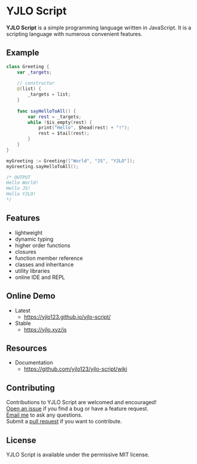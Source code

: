 # YJLO Script

**YJLO Script** is a simple programming language written in JavaScript. It is a scripting language with numerous convenient features.

## Example
```swift
class Greeting {
	var _targets;
	
	// constructor
	@(list) {
		_targets = list;
	}
	
	func sayHelloToAll() {
		var rest = _targets;
		while !$is_empty(rest) {
			print("Hello", $head(rest) + "!");
			rest = $tail(rest);
		}
	}
}

myGreeting := Greeting(["World", "JS", "YJLO"]);
myGreeting.sayHelloToAll();

/* OUTPUT
Hello World!
Hello JS!
Hello YJLO!
*/
```

## Features
- lightweight
- dynamic typing
- higher order functions
- closures
- function member reference
- classes and inheritance
- utility libraries
- online IDE and REPL

## Online Demo
* Latest
  * <https://yjlo123.github.io/yjlo-script/>
* Stable
  * <https://yjlo.xyz/js>

## Resources
* Documentation
  * <https://github.com/yjlo123/yjlo-script/wiki>

## Contributing
Contributions to YJLO Script are welcomed and encouraged!  
[Open an issue](https://github.com/yjlo123/yjlo-script/issues/new) if you find a bug or have a feature request.  
[Email me](mailto:liusiwei.yjlo@gmail.com) to ask any questions.  
Submit a [pull request](https://github.com/yjlo123/yjlo-script/pulls) if you want to contribute.

## License
YJLO Script is available under the permissive MIT license.